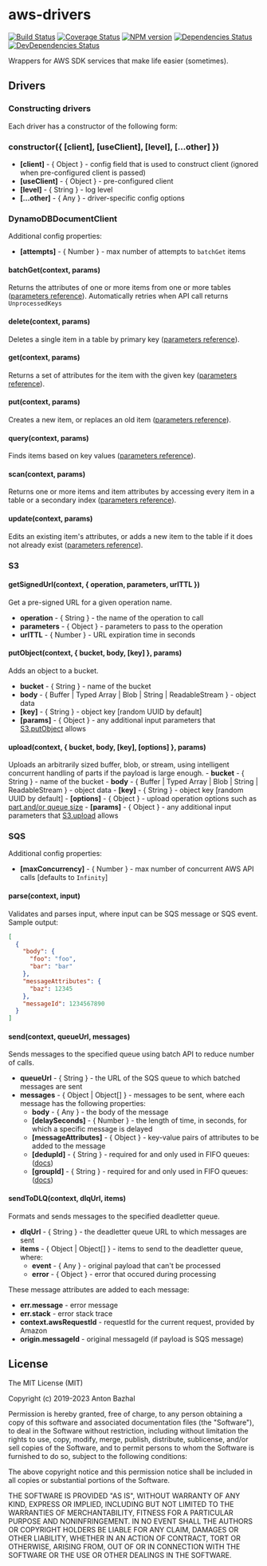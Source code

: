 # aws-drivers

[![Build Status][ci-image]][ci-url]
[![Coverage Status][coverage-image]][coverage-url]
[![NPM version][npm-image]][npm-url]
[![Dependencies Status][dependencies-image]][dependencies-url]
[![DevDependencies Status][devdependencies-image]][devdependencies-url]

Wrappers for AWS SDK services that make life easier (sometimes).

## Drivers

### Constructing drivers
Each driver has a constructor of the following form:

### constructor({ [client], [useClient], [level], [...other] })
  - **[client]** - { Object } - config field that is used to construct client (ignored when pre-configured client is passed)
  - **[useClient]** - { Object } - pre-configured client
  - **[level]** - { String } - log level
  - **[...other]** - { Any } - driver-specific config options

### DynamoDBDocumentClient

Additional config properties:
  - **[attempts]** - { Number } - max number of attempts to `batchGet` items

#### batchGet(context, params)
Returns the attributes of one or more items from one or more tables ([parameters reference][document-client-batch-get-url]). Automatically retries when API call returns `UnprocessedKeys`

#### delete(context, params)
Deletes a single item in a table by primary key ([parameters reference][document-client-delete-url]).

#### get(context, params)
Returns a set of attributes for the item with the given key ([parameters reference][document-client-get-url]).

#### put(context, params)
Creates a new item, or replaces an old item ([parameters reference][document-client-put-url]).

#### query(context, params)
Finds items based on key values ([parameters reference][document-client-query-url]).

#### scan(context, params)
Returns one or more items and item attributes by accessing every item in a table or a secondary index ([parameters reference][document-client-scan-url]).

#### update(context, params)
Edits an existing item's attributes, or adds a new item to the table if it does not already exist ([parameters reference][document-client-update-url]).

### S3

#### getSignedUrl(context, { operation, parameters, urlTTL })
Get a pre-signed URL for a given operation name.
  - **operation** - { String } - the name of the operation to call
  - **parameters** - { Object } - parameters to pass to the operation
  - **urlTTL** - { Number } - URL expiration time in seconds

#### putObject(context, { bucket, body, [key] }, params)
Adds an object to a bucket.
  - **bucket** - { String } - name of the bucket
  - **body** - { Buffer | Typed Array | Blob | String | ReadableStream } - object data
  - **[key]** - { String } - object key [random UUID by default]
  - **[params]** - { Object } - any additional input parameters that [S3.putObject][s3-put-object-url] allows

#### upload(context, { bucket, body, [key], [options] }, params)
  Uploads an arbitrarily sized buffer, blob, or stream, using intelligent concurrent handling of parts if the payload is large enough.
    - **bucket** - { String } - name of the bucket
    - **body** - { Buffer | Typed Array | Blob | String | ReadableStream } - object data
    - **[key]** - { String } - object key [random UUID by default]
    - **[options]** - { Object } - upload operation options such as [part and/or queue size][s3-upload-url]
    - **[params]** - { Object } - any additional input parameters that [S3.upload][s3-upload-url] allows

### SQS

Additional config properties:
  - **[maxConcurrency]** - { Number } - max number of concurrent AWS API calls [defaults to `Infinity`]

#### parse(context, input)
Validates and parses input, where input can be SQS message or SQS event. Sample output:

```json
[
  {
    "body": {
      "foo": "foo",
      "bar": "bar"
    },
    "messageAttributes": {
      "baz": 12345
    },
    "messageId": 1234567890
  }
]
```

#### send(context, queueUrl, messages)
Sends messages to the specified queue using batch API to reduce number of calls.
  - **queueUrl** - { String } - the URL of the SQS queue to which batched messages are sent
  - **messages** - { Object | Object[] } - messages to be sent, where each message has the following properties:
    - **body** - { Any } - the body of the message
    - **[delaySeconds]** - { Number } - the length of time, in seconds, for which a specific message is delayed
    - **[messageAttributes]** - { Object } - key-value pairs of attributes to be added to the message
    - **[dedupId]** - { String } - required for and only used in FIFO queues: ([docs](https://docs.aws.amazon.com/AWSSimpleQueueService/latest/SQSDeveloperGuide/using-messagededuplicationid-property.html))
    - **[groupId]** - { String } - required for and only used in FIFO queues: ([docs](https://docs.aws.amazon.com/AWSSimpleQueueService/latest/SQSDeveloperGuide/using-messagegroupid-property.html))

#### sendToDLQ(context, dlqUrl, items)
Formats and sends messages to the specified deadletter queue.
  - **dlqUrl** - { String } - the deadletter queue URL to which messages are sent
  - **items** - { Object | Object[] } - items to send to the deadletter queue, where:
    - **event** - { Any } - original payload that can't be processed
    - **error** - { Object } - error that occured during processing

These message attributes are added to each message:
  - **err.message** - error message
  - **err.stack** - error stack trace
  - **context.awsRequestId** - requestId for the current request, provided by Amazon
  - **origin.messageId** - original messageId (if payload is SQS message)

## License

The MIT License (MIT)

Copyright (c) 2019-2023 Anton Bazhal

Permission is hereby granted, free of charge, to any person obtaining a copy of this software and associated documentation files (the "Software"), to deal in the Software without restriction, including without limitation the rights to use, copy, modify, merge, publish, distribute, sublicense, and/or sell copies of the Software, and to permit persons to whom the Software is furnished to do so, subject to the following conditions:

The above copyright notice and this permission notice shall be included in all copies or substantial portions of the Software.

THE SOFTWARE IS PROVIDED "AS IS", WITHOUT WARRANTY OF ANY KIND, EXPRESS OR IMPLIED, INCLUDING BUT NOT LIMITED TO THE WARRANTIES OF MERCHANTABILITY, FITNESS FOR A PARTICULAR PURPOSE AND NONINFRINGEMENT. IN NO EVENT SHALL THE AUTHORS OR COPYRIGHT HOLDERS BE LIABLE FOR ANY CLAIM, DAMAGES OR OTHER LIABILITY, WHETHER IN AN ACTION OF CONTRACT, TORT OR OTHERWISE, ARISING FROM, OUT OF OR IN CONNECTION WITH THE SOFTWARE OR THE USE OR OTHER DEALINGS IN THE SOFTWARE.

[ci-image]: https://circleci.com/gh/alpha-lambda/aws-drivers.svg?style=shield&circle-token=f9a46625c41e8cfecc0f6cdfb983a99b0155d88e
[ci-url]: https://circleci.com/gh/alpha-lambda/aws-drivers
[coverage-image]: https://coveralls.io/repos/github/alpha-lambda/aws-drivers/badge.svg?branch=master
[coverage-url]: https://coveralls.io/github/alpha-lambda/aws-drivers?branch=master
[dependencies-url]: https://david-dm.org/alpha-lambda/aws-drivers
[dependencies-image]: https://david-dm.org/alpha-lambda/aws-drivers/status.svg
[devdependencies-url]: https://david-dm.org/alpha-lambda/aws-drivers?type=dev
[devdependencies-image]: https://david-dm.org/alpha-lambda/aws-drivers/dev-status.svg
[document-client-batch-get-url]: https://docs.aws.amazon.com/AWSJavaScriptSDK/latest/AWS/DynamoDB/DocumentClient.html#batchGet-property
[document-client-delete-url]: https://docs.aws.amazon.com/AWSJavaScriptSDK/latest/AWS/DynamoDB/DocumentClient.html#delete-property
[document-client-get-url]: https://docs.aws.amazon.com/AWSJavaScriptSDK/latest/AWS/DynamoDB/DocumentClient.html#get-property
[document-client-put-url]: https://docs.aws.amazon.com/AWSJavaScriptSDK/latest/AWS/DynamoDB/DocumentClient.html#put-property
[document-client-query-url]: https://docs.aws.amazon.com/AWSJavaScriptSDK/latest/AWS/DynamoDB/DocumentClient.html#query-property
[document-client-scan-url]: https://docs.aws.amazon.com/AWSJavaScriptSDK/latest/AWS/DynamoDB/DocumentClient.html#scan-property
[document-client-update-url]: https://docs.aws.amazon.com/AWSJavaScriptSDK/latest/AWS/DynamoDB/DocumentClient.html#update-property
[npm-url]: https://www.npmjs.org/package/@alpha-lambda/aws-drivers
[npm-image]: https://img.shields.io/npm/v/@alpha-lambda/aws-drivers.svg
[s3-put-object-url]: https://docs.aws.amazon.com/AWSJavaScriptSDK/latest/AWS/S3.html#putObject-property
[s3-upload-url]: https://docs.aws.amazon.com/AWSJavaScriptSDK/latest/AWS/S3.html#upload-property
